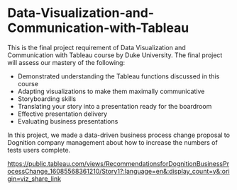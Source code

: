 # Data-Visualization-and-Communication-with-Tableau

This is the final project requirement of Data Visualization and Communication with Tableau course by Duke University.
The final project will assess our mastery of the following:
- Demonstrated understanding the Tableau functions discussed in this course
- Adapting visualizations to make them maximally communicative
- Storyboarding skills
- Translating your story into a presentation ready for the boardroom
- Effective presentation delivery
- Evaluating business presentations 

In this project, we made a data-driven business process change proposal to Dognition company management about how to increase the numbers of tests users complete.

https://public.tableau.com/views/RecommendationsforDognitionBusinessProcessChange_16085568361210/Story1?:language=en&:display_count=y&:origin=viz_share_link

